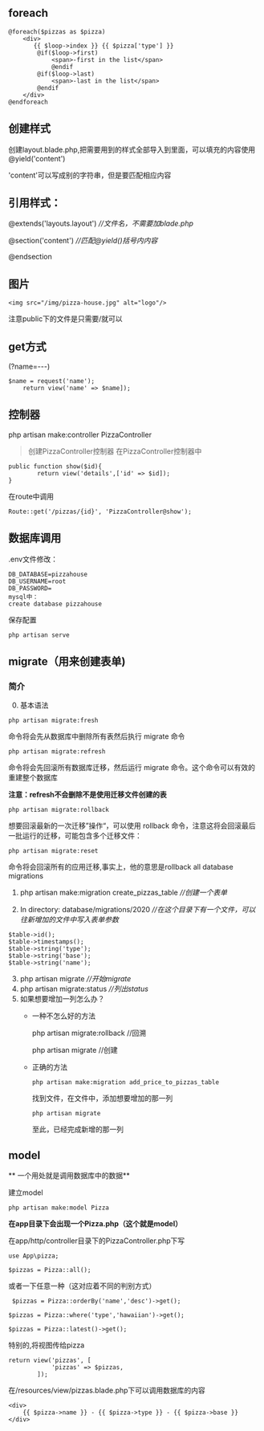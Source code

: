 ## foreach
```
@foreach($pizzas as $pizza)
    <div>
       {{ $loop->index }} {{ $pizza['type'] }}
        @if($loop->first)
            <span>-first in the list</span>
            @endif
        @if($loop->last)
            <span>-last in the list</span>
        @endif
    </div>
@endforeach
```

## 创建样式
创建layout.blade.php,把需要用到的样式全部导入到里面，可以填充的内容使用@yield('content')

'content'可以写成别的字符串，但是要匹配相应内容

## 引用样式：
@extends('layouts.layout')     _//文件名，不需要加blade.php_

@section('content')     *//匹配@yield()括号内内容*

@endsection

## 图片
```
<img src="/img/pizza-house.jpg" alt="logo"/>
```
注意public下的文件是只需要/就可以

## get方式
(?name=---)
```
$name = request('name');
    return view('name' => $name]);
```

## 控制器
php artisan make:controller PizzaController
>创建PizzaController控制器
在PizzaController控制器中
```
public function show($id){
        return view('details',['id' => $id]);
}
```
在route中调用
```
Route::get('/pizzas/{id}', 'PizzaController@show');
```


## 数据库调用
.env文件修改：
```
DB_DATABASE=pizzahouse
DB_USERNAME=root
DB_PASSWORD=
mysql中：
create database pizzahouse
```
保存配置
```
php artisan serve
```



## migrate（用来创建表单)
### 简介

0. 基本语法

```php artisan migrate:fresh```

 命令将会先从数据库中删除所有表然后执行 migrate 命令


```php artisan migrate:refresh```

 命令将会先回滚所有数据库迁移，然后运行 migrate 命令。这个命令可以有效的重建整个数据库


**注意：refresh不会删除不是使用迁移文件创建的表**

```php artisan migrate:rollback``` 

想要回滚最新的一次迁移”操作“，可以使用 rollback 命令，注意这将会回滚最后一批运行的迁移，可能包含多个迁移文件：


```php artisan migrate:reset```

 命令将会回滚所有的应用迁移,事实上，他的意思是rollback all database migrations




1. php artisan make:migration create_pizzas_table   *//创建一个表单*

2. In directory: database/migrations/2020  *//在这个目录下有一个文件，可以往新增加的文件中写入表单参数*
```
$table->id();
$table->timestamps();
$table->string('type');
$table->string('base');
$table->string('name');
```
3. php artisan migrate   *//开始migrate*
4. php artisan migrate:status   *//列出status*
5. 如果想要增加一列怎么办？
    - 一种不怎么好的方法

        php artisan migrate:rollback  //回溯

        php artisan migrate //创建

    - 正确的方法
        ```
        php artisan make:migration add_price_to_pizzas_table
        ```
        找到文件，在文件中，添加想要增加的那一列

        ```
        php artisan migrate
        ```
        至此，已经完成新增的那一列


## model

** 一个用处就是调用数据库中的数据**

建立model
```
php artisan make:model Pizza
```

**在app目录下会出现一个Pizza.php（这个就是model）**

在app/http/controller目录下的PizzaController.php下写

```
use App\pizza;
```
```
$pizzas = Pizza::all();
```


或者一下任意一种（这对应着不同的判别方式）
```
 $pizzas = Pizza::orderBy('name','desc')->get();
```
```
$pizzas = Pizza::where('type','hawaiian')->get();
```
```
$pizzas = Pizza::latest()->get();
```


特别的,将视图传给pizza
```
return view('pizzas', [
            'pizzas' => $pizzas,
        ]);
```

在/resources/view/pizzas.blade.php下可以调用数据库的内容
```
<div>
    {{ $pizza->name }} - {{ $pizza->type }} - {{ $pizza->base }}
</div>
```